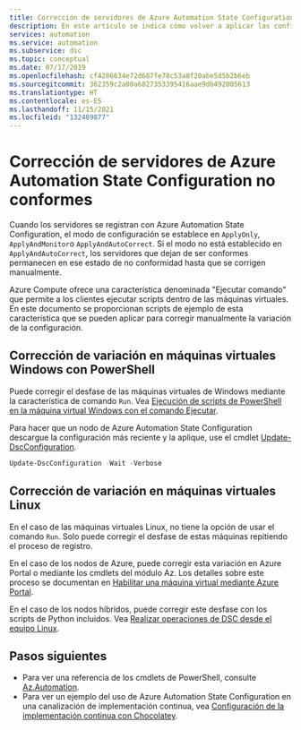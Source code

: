 ```yaml
---
title: Corrección de servidores de Azure Automation State Configuration no conformes
description: En este artículo se indica cómo volver a aplicar las configuraciones a petición en los servidores donde ha variado el estado de configuración.
services: automation
ms.service: automation
ms.subservice: dsc
ms.topic: conceptual
ms.date: 07/17/2019
ms.openlocfilehash: cf4286634e72d687fe78c53a8f20abe5d5b2b6eb
ms.sourcegitcommit: 362359c2a00a6827353395416aae9db492005613
ms.translationtype: HT
ms.contentlocale: es-ES
ms.lasthandoff: 11/15/2021
ms.locfileid: "132489877"
---
```

# <a name="remediate-noncompliant-azure-automation-state-configuration-servers"></a>Corrección de servidores de Azure Automation State Configuration no conformes

Cuando los servidores se registran con Azure Automation State Configuration, el modo de configuración se establece en `ApplyOnly`, `ApplyAndMonitor`o `ApplyAndAutoCorrect`. Si el modo no está establecido en `ApplyAndAutoCorrect`, los servidores que dejan de ser conformes permanecen en ese estado de no conformidad hasta que se corrigen manualmente.

Azure Compute ofrece una característica denominada "Ejecutar comando" que permite a los clientes ejecutar scripts dentro de las máquinas virtuales.
En este documento se proporcionan scripts de ejemplo de esta característica que se pueden aplicar para corregir manualmente la variación de la configuración.

## <a name="correct-drift-of-windows-virtual-machines-using-powershell"></a>Corrección de variación en máquinas virtuales Windows con PowerShell

Puede corregir el desfase de las máquinas virtuales de Windows mediante la característica de comando `Run`. Vea [Ejecución de scripts de PowerShell en la máquina virtual Windows con el comando Ejecutar](../virtual-machines/windows/run-command.md).

Para hacer que un nodo de Azure Automation State Configuration descargue la configuración más reciente y la aplique, use el cmdlet [Update-DscConfiguration](/powershell/module/psdesiredstateconfiguration/update-dscconfiguration).

```powershell
Update-DscConfiguration -Wait -Verbose
```

## <a name="correct-drift-of-linux-virtual-machines"></a>Corrección de variación en máquinas virtuales Linux

En el caso de las máquinas virtuales Linux, no tiene la opción de usar el comando `Run`. Solo puede corregir el desfase de estas máquinas repitiendo el proceso de registro. 

En el caso de los nodos de Azure, puede corregir esta variación en Azure Portal o mediante los cmdlets del módulo Az. Los detalles sobre este proceso se documentan en [Habilitar una máquina virtual mediante Azure Portal](automation-dsc-onboarding.md#enable-a-vm-using-azure-portal).

En el caso de los nodos híbridos, puede corregir este desfase con los scripts de Python incluidos. Vea [Realizar operaciones de DSC desde el equipo Linux](https://github.com/Microsoft/PowerShell-DSC-for-Linux#performing-dsc-operations-from-the-linux-computer).

## <a name="next-steps"></a>Pasos siguientes

- Para ver una referencia de los cmdlets de PowerShell, consulte [Az.Automation](/powershell/module/az.automation/#automation).
- Para ver un ejemplo del uso de Azure Automation State Configuration en una canalización de implementación continua, vea [Configuración de la implementación continua con Chocolatey](automation-dsc-cd-chocolatey.md).

